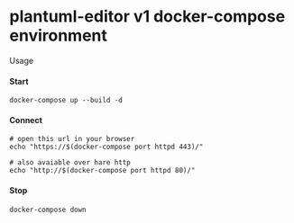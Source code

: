 plantuml-editor v1 docker-compose environment
=============================================

Usage

#### Start

    docker-compose up --build -d

#### Connect

    # open this url in your browser
    echo "https://$(docker-compose port httpd 443)/"

    # also avaiable over hare http
    echo "http://$(docker-compose port httpd 80)/"

#### Stop

    docker-compose down

